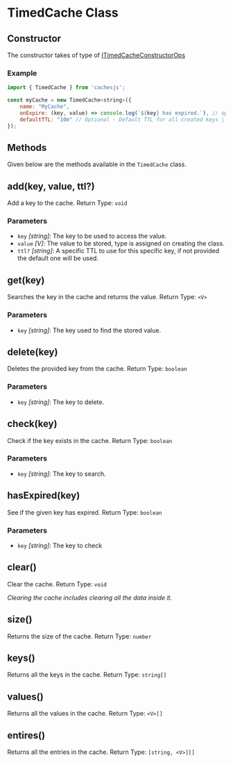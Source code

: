 # TimedCache Class

## Constructor

The constructor takes of type of [ITimedCacheConstructorOps](/interfaces#itimedcacheconstructorops)
  
### Example

```js
import { TimedCache } from 'cachesjs';

const myCache = new TimedCache<string>({
    name: "MyCache",
    onExpire: (key, value) => console.log(`${key} has expired.`), // optional 
    defaultTTL: "10m" // Optional - Default TTL for all created keys || If not provided default will be 5 minutes 
});
```

## Methods

Given below are the methods available in the `TimedCache` class.

## add(key, value, ttl?)

Add a key to the cache. Return Type: `void`

### Parameters

- `key` *[string]*: The key to be used to access the value.
- `value` *[V]*: The value to be stored, type is assigned on creating the class.
- `ttl?` *[string]*: A specific TTL to use for this specific key, if not provided the default one will be used.

## get(key)

Searches the key in the cache and returns the value. Return Type: `<V>`

### Parameters

- `key` *[string]*: The key used to find the stored value.

## delete(key)

Deletes the provided key from the cache. Return Type: `boolean`

### Parameters

- `key` *[string]*: The key to delete.


## check(key)

Check if the key exists in the cache. Return Type: `boolean`

### Parameters

- `key` *[string]*: The key to search.

## hasExpired(key)

See if the given key has expired. Return Type: `boolean`

### Parameters

- `key` *[string]*: The key to check

## clear()

Clear the cache. Return Type: `void`

*Clearing the cache includes clearing all the data inside it.*

## size()

Returns the size of the cache. Return Type: `number`

## keys()

Returns all the keys in the cache. Return Type: `string[]`

## values()

Returns all the values in the cache. Return Type: `<V>[]`

## entires()

Returns all the entries in the cache. Return Type: `[string, <V>][]`
